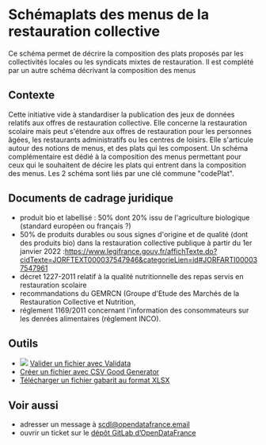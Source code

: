 <MenuSchema />

# Schémaplats des menus de la restauration collective

Ce schéma permet de décrire la composition des plats proposés par les collectivités locales ou les syndicats mixtes de restauration. Il est complété par un autre schéma décrivant la composition des menus

## Contexte

Cette initiative vide à standardiser la publication des jeux de données relatifs aux offres de restauration collective. Elle concerne la restauration scolaire mais peut s'étendre aux offres de restauration pour les personnes âgées, les restaurants administratifs ou les centres de loisirs. Elle s'articule autour des notions de menus, et des plats qui les composent. Un schéma complémentaire est dédié à la composition des menus permettant pour ceux qui le souhaitent de décire les plats qui entrent dans la composition des menus. Les 2 schéma sont liés par une clé commune "codePlat".


## Documents de cadrage juridique

* produit bio et labellisé : 50% dont 20% issu de l'agriculture biologique (standard européen ou français ?)
* 50% de produits durables ou sous signes d'origine et de qualité (dont des produits bio) dans la restauration collective publique à partir du 1er janvier 2022 :https://www.legifrance.gouv.fr/affichTexte.do?cidTexte=JORFTEXT000037547946&categorieLien=id#JORFARTI000037547961
* décret 1227-2011 relatif à la qualité nutritionnelle des repas servis en restauration scolaire
* recommandations du GEMRCN (Groupe d'Etude des Marchés de la Restauration Collective et Nutrition,
* réglement 1169/2011 concernant l'information des consommateurs sur les denrées alimentaires (réglement INCO).        

## Outils

* [![](https://scdl.opendatafrance.net/docs/assets/validata-logo-horizontal.png)](https://go.validata.fr/table-schema?schema_name=scdl.plats-menus-collectifs) [Valider un fichier avec Validata](http://go.validata.fr/table-schema?schema_name=scdl.plats-menus-collectifs)
* [Créer un fichier avec CSV Good Generator](https://csv-gg.etalab.studio/?schema=scdl)
* [Télécharger un fichier gabarit au format XLSX](https://scdl.opendatafrance.net/docs/templates/plats-menus-collectifs.xlsx)


## Voir aussi

* adresser un message à [scdl@opendatafrance.email](mailto:scdl@opendatafrance.email?subject=plats-menus-collectifs)
* ouvrir un ticket sur le [dépôt GitLab d’OpenDataFrance](https://git.opendatafrance.net/scdl/plats-menus-collectifs/issues)
